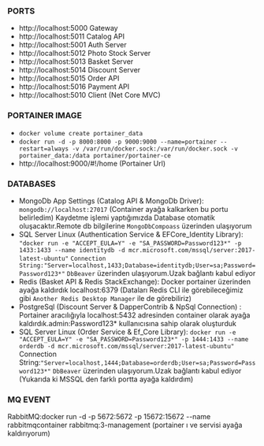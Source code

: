 ### PORTS
* http://localhost:5000 Gateway
* http://localhost:5011 Catalog API
* http://localhost:5001 Auth Server
* http://localhost:5012 Photo Stock Server
* http://localhost:5013 Basket Server
* http://localhost:5014 Discount Server
* http://localhost:5015 Order API
* http://localhost:5016 Payment API
* http://localhost:5010 Client (Net Core MVC)

### PORTAINER IMAGE
* `docker volume create portainer_data`
* `docker run -d -p 8000:8000 -p 9000:9000 --name=portainer --restart=always -v /var/run/docker.sock:/var/run/docker.sock -v portainer_data:/data portainer/portainer-ce`
* http://localhost:9000/#!/home (Portainer Url)

### DATABASES
* MongoDb App Settings (Catalog API & MongoDb Driver): `mongodb://localhost:27017` (Container ayağa kalkarken bu portu belirledim) Kaydetme işlemi yaptığımızda Database otomatik oluşacaktır.Remote db bilgilerine `MongoDbCompoass` üzerinden ulaşıyorum
* SQL Server Linux (Authentication Service & EFCore_Identity Library): `"docker run -e "ACCEPT_EULA=Y" -e "SA_PASSWORD=Password123*" -p 1433:1433 --name identitydb -d mcr.microsoft.com/mssql/server:2017-latest-ubuntu"` `Connection String:"Server=localhost,1433;Database=identitydb;User=sa;Password=Password123*"` `DbBeaver` üzerinden ulaşıyorum.Uzak bağlantı kabul ediyor
* Redis (Basket API & Redis StackExchange): Docker portainer üzerinden ayağa kaldırdık localhost:6379 (Dataları Redis CLI ile görebileceğimiz gibi `Another Redis Desktop Manager` ile de görebiliriz)
* PostgreSql (Discount Server & DapperContrib & NpSql Connection) : Portainer aracılığıyla localhost:5432 adresinden container olarak ayağa kaldırdık.admin:Password123* kullanıcısına sahip olarak oluşturduk
* SQL Server Linux (Order Service & Ef_Core Library): `docker run -e "ACCEPT_EULA=Y" -e "SA_PASSWORD=Password123*" -p 1444:1433 --name orderdb -d mcr.microsoft.com/mssql/server:2017-latest-ubuntu"` Connection String:`"Server=localhost,1444;Database=orderdb;User=sa;Password=Password123*"` `DbBeaver` üzerinden ulaşıyorum.Uzak bağlantı kabul ediyor (Yukarıda ki MSSQL den farklı portta ayağa kaldırdım)

### MQ EVENT
RabbitMQ:docker run -d -p 5672:5672 -p 15672:15672 --name rabbitmqcontainer rabbitmq:3-management (portainer ı ve servisi ayağa kaldırıyorum)

